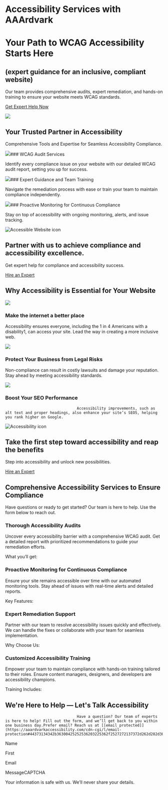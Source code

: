 # Accessibility Services with AAArdvark

# Your Path to WCAG Accessibility Starts Here

 

## (expert guidance for an inclusive, compliant website)

 

Our team provides comprehensive audits, expert remediation, and hands-on training to ensure your website meets WCAG standards.

 

[Get Expert Help Now](https://aaardvarkaccessibility.com#contact)

![](https://aaardvarkaccessibility.com/wp-content/uploads/2023/05/1.-People-with-disabilities-working-on-their-laptops-1024x683.png) 

## Your Trusted Partner in Accessibility

 

Comprehensive Tools and Expertise for Seamless Accessibility Compliance.

 

![](https://aaardvarkaccessibility.com/wp-content/uploads/2023/03/browser-1.png)### WCAG Audit Services

Identify every compliance issue on your website with our detailed WCAG audit report, setting you up for success.

 

![](https://aaardvarkaccessibility.com/wp-content/uploads/2023/03/computer-1.png)### Expert Guidance and Team Training

Navigate the remediation process with ease or train your team to maintain compliance independently.

 

![](https://aaardvarkaccessibility.com/wp-content/uploads/2023/03/protect-1.png)### Proactive Monitoring for Continuous Compliance

Stay on top of accessibility with ongoing monitoring, alerts, and issue tracking.

 

 

 

![Accessible Website icon](https://aaardvarkaccessibility.com/wp-content/uploads/2023/08/Accessible-Website.png) 

## Partner with us to achieve compliance and accessibility excellence.

 

Get expert help for compliance and accessibility success.

 

[Hire an Expert](https://aaardvarkaccessibility.com#contact)

## Why Accessibility is Essential for Your Website

 

![](https://aaardvarkaccessibility.com/wp-content/uploads/2023/06/woman-typing-on-laptop-1024x683.jpg) 

### Make the internet a better place

 

Accessibility ensures everyone, including the 1 in 4 Americans with a disability1, can access your site. Lead the way in creating a more inclusive web.

 

![](https://aaardvarkaccessibility.com/wp-content/uploads/2023/06/man-reading-braille-next-to-his-laptop-1024x571.jpg) 

### Protect Your Business from Legal Risks

 

Non-compliance can result in costly lawsuits and damage your reputation. Stay ahead by meeting accessibility standards.

 

![](https://aaardvarkaccessibility.com/wp-content/uploads/2023/06/woman-in-wheelchair-using-laptop-1024x681.jpg) 

### Boost Your SEO Performance

 

									Accessibility improvements, such as alt text and proper headings, also enhance your site’s SEO5, helping you rank higher on Google.								

 

 

 

![Accessibility icon](https://aaardvarkaccessibility.com/wp-content/uploads/2023/08/Accessibility.png) 

## Take the first step toward accessibility and reap the benefits

 

Step into accessibility and unlock new possibilities.

 

[Hire an Expert](https://aaardvarkaccessibility.com#contact)

## Comprehensive Accessibility Services to Ensure Compliance

 

Have questions or ready to get started? Our team is here to help. Use the form below to reach out.

 

 

### Thorough Accessibility Audits

 

Uncover every accessibility barrier with a comprehensive WCAG audit. Get a detailed report with prioritized recommendations to guide your remediation efforts.

What you’ll get:

 

 

### Proactive Monitoring for Continuous Compliance

 

Ensure your site remains accessible over time with our automated monitoring tools. Stay ahead of issues with real-time alerts and detailed reports.

Key Features:

 

 

### Expert Remediation Support

 

Partner with our team to resolve accessibility issues quickly and effectively. We can handle the fixes or collaborate with your team for seamless implementation.

Why Choose Us:

 

 

### Customized Accessibility Training

 

Empower your team to maintain compliance with hands-on training tailored to their roles. Ensure content managers, designers, and developers are accessibility champions.

Training Includes:

 

## We're Here to Help — Let's Talk Accessibility

 

									Have a question? Our team of experts is here to help! Fill out the form, and we’ll get back to you within one business day.Prefer email? Reach us at [[email protected]](https://aaardvarkaccessibility.com/cdn-cgi/l/email-protection#44373134342b36300425252536203225362f2527272137372d262d282d303d6a272b29).								

Name

First

Email

MessageCAPTCHA
  

Your information is safe with us. We’ll never share your details.

 

